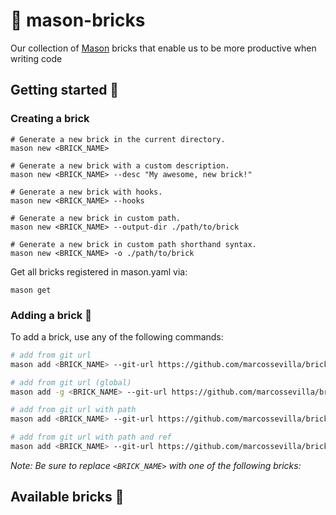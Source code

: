# 🧱 mason-bricks
Our collection of [Mason](https://github.com/felangel/mason) bricks that enable us to be more productive when writing code

## Getting started 🚀

### Creating a brick

```
# Generate a new brick in the current directory.
mason new <BRICK_NAME>

# Generate a new brick with a custom description.
mason new <BRICK_NAME> --desc "My awesome, new brick!"

# Generate a new brick with hooks.
mason new <BRICK_NAME> --hooks

# Generate a new brick in custom path.
mason new <BRICK_NAME> --output-dir ./path/to/brick

# Generate a new brick in custom path shorthand syntax.
mason new <BRICK_NAME> -o ./path/to/brick
```

Get all bricks registered in mason.yaml via:
```
mason get 
```

### Adding a brick 🫰

To add a brick, use any of the following commands:

```sh
# add from git url
mason add <BRICK_NAME> --git-url https://github.com/marcossevilla/bricks

# add from git url (global)
mason add -g <BRICK_NAME> --git-url https://github.com/marcossevilla/bricks

# add from git url with path
mason add <BRICK_NAME> --git-url https://github.com/marcossevilla/bricks --git-path path/to/<BRICK_NAME>

# add from git url with path and ref
mason add <BRICK_NAME> --git-url https://github.com/marcossevilla/bricks --git-path path/to/<BRICK_NAME> --git-ref tag-name
```

*Note: Be sure to replace `<BRICK_NAME>` with one of the following bricks:*

## Available bricks 🧱